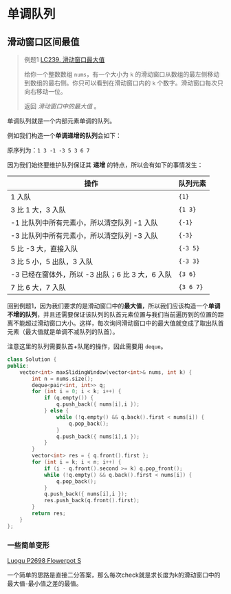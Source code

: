 # 单调队列

## 滑动窗口区间最值

> 例题1 [LC239. 滑动窗口最大值](https://leetcode.cn/problems/sliding-window-maximum/)
>
> 给你一个整数数组 `nums`，有一个大小为 `k` 的滑动窗口从数组的最左侧移动到数组的最右侧。你只可以看到在滑动窗口内的 `k` 个数字。滑动窗口每次只向右移动一位。
>
> 返回 *滑动窗口中的最大值* 。

单调队列就是一个内部元素单调的队列。

例如我们构造一个**单调递增的队列**会如下：

原序列为：`1 3 -1 -3 5 3 6 7`

因为我们始终要维护队列保证其 **递增** 的特点，所以会有如下的事情发生：

| 操作                                             | 队列元素  |
| ------------------------------------------------ | --------- |
| 1 入队                                           | `{1}`     |
| 3 比 1 大，3 入队                                | `{1 3}`   |
| -1 比队列中所有元素小，所以清空队列 -1 入队      | `{-1}`    |
| -3 比队列中所有元素小，所以清空队列 -3 入队      | `{-3}`    |
| 5 比 -3 大，直接入队                             | `{-3 5}`  |
| 3 比 5 小，5 出队，3 入队                        | `{-3 3}`  |
| -3 已经在窗体外，所以 -3 出队；6 比 3 大，6 入队 | `{3 6}`   |
| 7 比 6 大，7 入队                                | `{3 6 7}` |

回到例题1，因为我们要求的是滑动窗口中的**最大值**，所以我们应该构造一个**单调不增的队列**，并且还需要保证该队列的队首元素位置与我们当前遍历到的位置的距离不能超过滑动窗口大小。这样，每次询问滑动窗口中的最大值就变成了取出队首元素（最大值就是单调不减队列的队首）。

注意这里的队列需要队首+队尾的操作，因此需要用 `deque`。

```cpp
class Solution {
public:
    vector<int> maxSlidingWindow(vector<int>& nums, int k) {
        int n = nums.size();
        deque<pair<int, int>> q;
        for (int i = 0; i < k; i++) {
            if (q.empty()) {
                q.push_back({ nums[i],i });
            } else {
                while (!q.empty() && q.back().first < nums[i]) {
                    q.pop_back();
                }
                q.push_back({ nums[i],i });
            }
        }
        vector<int> res = { q.front().first };
        for (int i = k; i < n; i++) {
            if (i - q.front().second >= k) q.pop_front();
            while (!q.empty() && q.back().first < nums[i]) {
                q.pop_back();
            }
            q.push_back({ nums[i],i });
            res.push_back(q.front().first);
        }
        return res;
    }
};
```

### 一些简单变形

[Luogu P2698 Flowerpot S](https://www.luogu.com.cn/problem/P2698)

一个简单的思路是直接二分答案，那么每次check就是求长度为k的滑动窗口中的最大值-最小值之差的最值。

